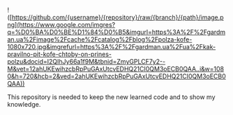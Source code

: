 !([https://github.com/{username}/{repository}/raw/{branch}/{path}/image.png](https://www.google.com/imgres?q=%D0%BA%D0%BE%D1%84%D0%B5&imgurl=https%3A%2F%2Fgardman.ua%2Fimage%2Fcache%2Fcatalog%2Fblog%2Fpolza-kofe-1080x720.jpg&imgrefurl=https%3A%2F%2Fgardman.ua%2Fua%2Fkak-pravilno-pit-kofe-chtoby-on-prines-polzu&docid=I2QIhJy66a1f9M&tbnid=ZmyGPLCF7y2--M&vet=12ahUKEwihzcbRpPuGAxUtcvEDHQ21CI0QM3oECB0QAA..i&w=1080&h=720&hcb=2&ved=2ahUKEwihzcbRpPuGAxUtcvEDHQ21CI0QM3oECB0QAA))

This repository is needed to keep the new learned code and to show my knowledge.

